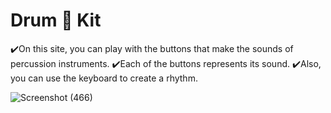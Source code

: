 # Drum 🥁 Kit
✔️On this site, you can play with the buttons that make the sounds of percussion instruments. 
✔️Each of the buttons represents its sound.
✔️Also, you can use the keyboard to create a rhythm.

![Screenshot (466)](https://user-images.githubusercontent.com/65167376/168332374-5fadc210-2a94-4e48-bb81-39525ae6bb8e.png)
